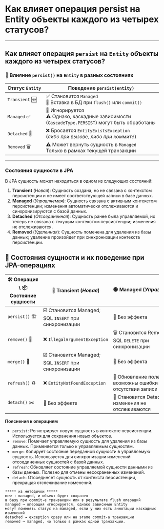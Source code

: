 # Как влияет операция persist на Entity объекты каждого из четырех статусов?

---
## Как влияет операция `persist` на `Entity` объекты каждого из четырех статусов?

[](https://github.com/yury-connect/ITM_task026_Java_Podgotovka_k_INTERVJU/blob/by_questions/ITM/ITM05_Hibernate/Hibernate.md#%D0%BA%D0%B0%D0%BA-%D0%B2%D0%BB%D0%B8%D1%8F%D0%B5%D1%82-%D0%BE%D0%BF%D0%B5%D1%80%D0%B0%D1%86%D0%B8%D1%8F-persist-%D0%BD%D0%B0-entity-%D0%BE%D0%B1%D1%8A%D0%B5%D0%BA%D1%82%D1%8B-%D0%BA%D0%B0%D0%B6%D0%B4%D0%BE%D0%B3%D0%BE-%D0%B8%D0%B7-%D1%87%D0%B5%D1%82%D1%8B%D1%80%D0%B5%D1%85-%D1%81%D1%82%D0%B0%D1%82%D1%83%D1%81%D0%BE%D0%B2)

### 🧩 Влияние `persist()` на `Entity` в разных состояниях

[](https://github.com/yury-connect/ITM_task026_Java_Podgotovka_k_INTERVJU/blob/by_questions/ITM/ITM05_Hibernate/Hibernate.md#-%D0%B2%D0%BB%D0%B8%D1%8F%D0%BD%D0%B8%D0%B5-persist-%D0%BD%D0%B0-entity-%D0%B2-%D1%80%D0%B0%D0%B7%D0%BD%D1%8B%D1%85-%D1%81%D0%BE%D1%81%D1%82%D0%BE%D1%8F%D0%BD%D0%B8%D1%8F%D1%85)

|**Статус** `Entity`|**Поведение** `persist(entity)`|
|---|---|
|`Transient` 🆕|✅ Становится `Managed`  <br>🔄 Вставка в БД при `flush()` или `commit()`|
|`Managed` ✅|🔁 Игнорируется  <br>⚠ Однако, каскадные зависимости (`CascadeType.PERSIST`) могут быть обработаны|
|`Detached` 🔌|❌ Бросается `EntityExistsException`  <br>(_либо при вызове, либо при коммите_)|
|`Removed` 🗑|⚠ Может вернуть сущность в `Managed`  <br>Только в рамках текущей транзакции|

---

### Состояния сущности в JPA

[](https://github.com/yury-connect/ITM_task026_Java_Podgotovka_k_INTERVJU/blob/by_questions/ITM/ITM05_Hibernate/Hibernate.md#%D1%81%D0%BE%D1%81%D1%82%D0%BE%D1%8F%D0%BD%D0%B8%D1%8F-%D1%81%D1%83%D1%89%D0%BD%D0%BE%D1%81%D1%82%D0%B8-%D0%B2-jpa)

В JPA сущность может находиться в одном из следующих состояний:

1. **Transient** (_Новая_): Сущность создана, но не связана с контекстом персистенции и не имеет соответствующей записи в базе данных.
2. **Managed** (_Управляемая_): Сущность связана с активным контекстом персистенции; изменения автоматически отслеживаются и синхронизируются с базой данных.
3. **Detached** (_Отсоединенная_): Сущность ранее была управляемой, но теперь не связана с текущим контекстом персистенции; изменения не отслеживаются.
4. **Removed** (_Удаленная_): Сущность помечена для удаления из базы данных; удаление произойдет при синхронизации контекста персистенции.

## 🧠 Состояния сущности и их поведение при JPA-операциях

[](https://github.com/yury-connect/ITM_task026_Java_Podgotovka_k_INTERVJU/blob/by_questions/ITM/ITM05_Hibernate/Hibernate.md#-%D1%81%D0%BE%D1%81%D1%82%D0%BE%D1%8F%D0%BD%D0%B8%D1%8F-%D1%81%D1%83%D1%89%D0%BD%D0%BE%D1%81%D1%82%D0%B8-%D0%B8-%D0%B8%D1%85-%D0%BF%D0%BE%D0%B2%D0%B5%D0%B4%D0%B5%D0%BD%D0%B8%D0%B5-%D0%BF%D1%80%D0%B8-jpa-%D0%BE%D0%BF%D0%B5%D1%80%D0%B0%D1%86%D0%B8%D1%8F%D1%85)

|🛠️ **Операция \ 📦 Состояние сущности**|🌱 **Transient** (_Новая_)|🟢 **Managed** (_Управляемая_)|🔌 **Detached** (_Отсоединённая_)|🗑️ **Removed** (_Удалённая_)|
|---|---|---|---|---|
|`persist()` 🏗️|☑️ Становится Managed; SQL `INSERT` при синхронизации|🔄 Без эффекта|❌ `IllegalArgumentException`|♻️ Становится Managed; SQL `INSERT` при синхронизации|
|`remove()` 🧹|❌ `IllegalArgumentException`|🗑️ Становится Removed; SQL `DELETE` при синхронизации|❌ `IllegalArgumentException`|🙈 Без эффекта|
|`merge()` 🧬|☑️ Становится Managed; SQL `INSERT` при синхронизации|🔄 Без эффекта|🔄 Становится Managed; копирование данных; SQL `INSERT` или `UPDATE`|❌ `IllegalArgumentException`|
|`refresh()` ♻️|❌ `EntityNotFoundException`|🔄 Обновление полей из БД; возможны ошибки при отсутствии записи|❌ `IllegalArgumentException`|❌ `EntityNotFoundException`|
|`detach()` ✂️|🙈 Без эффекта|🔌 Становится Detached; изменения не отслеживаются|🙈 Без эффекта|🔌 Становится Detached; изменения не отслеживаются|

**Пояснения к операциям**

- `persist`: Регистрирует новую сущность в контексте персистенции. Используется для сохранения новых объектов.
- `remove`: Помечает управляемую сущность для удаления из базы данных. Применяется только к управляемым сущностям.
- `merge`: Копирует состояние переданной сущности в управляемую сущность. Используется для синхронизации изменений отсоединенных сущностей с базой данных.
- `refresh`: Обновляет состояние управляемой сущности данными из базы данных. Полезно для отмены несохраненных изменений.
- `detach`: Отсоединяет сущность от контекста персистенции, прекращая отслеживание изменений.

```
***** из методички *****
new → managed, и объект будет сохранен 
в базу при commit-е транзакции или в результате flush операций
managed → операция игнорируется, однако зависимые Entity 
могут поменять статус на managed, если у них есть аннотации каскадных изменений
detached → exception сразу или на этапе commit-а транзакции
removed → managed, но только в рамках одной транзакции. 
```